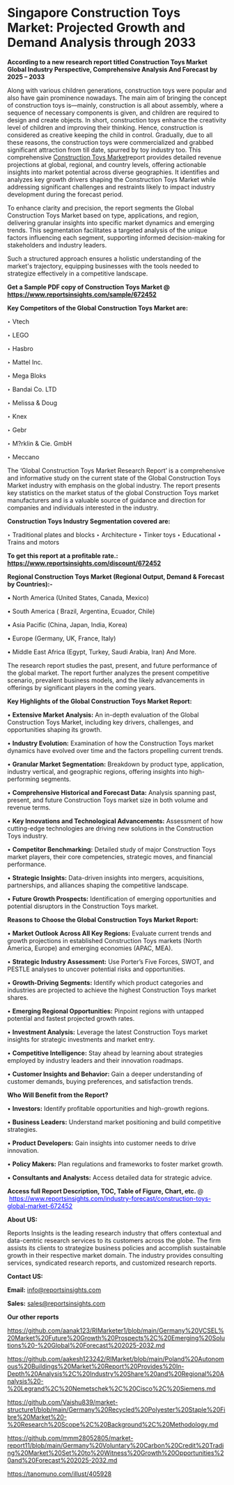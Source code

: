 # Singapore Construction Toys Market: Projected Growth and Demand Analysis through 2033

<strong>According to a new research report titled Construction Toys Market Global Industry Perspective, Comprehensive Analysis And Forecast by 2025 – 2033</strong>

Along with various children generations, construction toys were popular and also have gain prominence nowadays. The main aim of bringing the concept of construction toys is—mainly, construction is all about assembly, where a sequence of necessary components is given, and children are required to design and create objects. In short, construction toys enhance the creativity level of children and improving their thinking. Hence, construction is considered as creative keeping the child in control. Gradually, due to all these reasons, the construction toys were commercialized and grabbed significant attraction from till date, spurred by toy industry too. This comprehensive <a href=https://www.reportsinsights.com/sample/672452>Construction Toys Market</a>report provides detailed revenue projections at global, regional, and country levels, offering actionable insights into market potential across diverse geographies. It identifies and analyzes key growth drivers shaping the Construction Toys Market while addressing significant challenges and restraints likely to impact industry development during the forecast period.

To enhance clarity and precision, the report segments the Global Construction Toys Market based on type, applications, and region, delivering granular insights into specific market dynamics and emerging trends. This segmentation facilitates a targeted analysis of the unique factors influencing each segment, supporting informed decision-making for stakeholders and industry leaders.

Such a structured approach ensures a holistic understanding of the market's trajectory, equipping businesses with the tools needed to strategize effectively in a competitive landscape.

<strong>Get a Sample PDF copy of Construction Toys Market </strong><strong>@<a href=https://www.reportsinsights.com/sample/672452 style=color:#0000ff;> https://www.reportsinsights.com/sample/672452</a></strong></font>

<strong>Key Competitors of the Global Construction Toys Market are:</strong>

‣ Vtech

‣ LEGO

‣ Hasbro

‣ Mattel Inc.

‣ Mega Bloks

‣ Bandai Co. LTD

‣ Melissa & Doug

‣ Knex

‣ Gebr

‣ M?rklin & Cie. GmbH

‣ Meccano

The ‘Global Construction Toys Market Research Report’ is a comprehensive and informative study on the current state of the Global Construction Toys Market industry with emphasis on the global industry. The report presents key statistics on the market status of the global Construction Toys market manufacturers and is a valuable source of guidance and direction for companies and individuals interested in the industry.

<strong>Construction Toys Industry Segmentation covered are:</strong>

‣ Traditional plates and blocks
‣ Architecture
‣ Tinker toys
‣ Educational
‣ Trains and motors

<strong>To get this report at a profitable rate.: <a href=https://www.reportsinsights.com/discount/672452 style=color:#0000ff;>https://www.reportsinsights.com/discount/672452</a></strong></font>

<strong>Regional Construction Toys Market (Regional Output, Demand &amp; Forecast by Countries):-</strong>

• North America (United States, Canada, Mexico)

• South America ( Brazil, Argentina, Ecuador, Chile)

• Asia Pacific (China, Japan, India, Korea)

• Europe (Germany, UK, France, Italy)

• Middle East Africa (Egypt, Turkey, Saudi Arabia, Iran) And More.

The research report studies the past, present, and future performance of the global market. The report further analyzes the present competitive scenario, prevalent business models, and the likely advancements in offerings by significant players in the coming years.

<strong>Key Highlights of the Global Construction Toys Market Report:</strong>

• <strong>Extensive Market Analysis:</strong> An in-depth evaluation of the Global Construction Toys Market, including key drivers, challenges, and opportunities shaping its growth.

• <strong>Industry Evolution:</strong> Examination of how the Construction Toys market dynamics have evolved over time and the factors propelling current trends.

• <strong>Granular Market Segmentation:</strong> Breakdown by product type, application, industry vertical, and geographic regions, offering insights into high-performing segments.

• <strong>Comprehensive Historical and Forecast Data:</strong> Analysis spanning past, present, and future Construction Toys market size in both volume and revenue terms.

• <strong>Key Innovations and Technological Advancements:</strong> Assessment of how cutting-edge technologies are driving new solutions in the Construction Toys industry.

• <strong>Competitor Benchmarking:</strong> Detailed study of major Construction Toys market players, their core competencies, strategic moves, and financial performance.

• <strong>Strategic Insights:</strong> Data-driven insights into mergers, acquisitions, partnerships, and alliances shaping the competitive landscape.

• <strong>Future Growth Prospects:</strong> Identification of emerging opportunities and potential disruptors in the Construction Toys market.

<strong>Reasons to Choose the Global Construction Toys Market Report:</strong>

• <strong>Market Outlook Across All Key Regions:</strong> Evaluate current trends and growth projections in established Construction Toys markets (North America, Europe) and emerging economies (APAC, MEA).

• <strong>Strategic Industry Assessment:</strong> Use Porter’s Five Forces, SWOT, and PESTLE analyses to uncover potential risks and opportunities.

• <strong>Growth-Driving Segments:</strong> Identify which product categories and industries are projected to achieve the highest Construction Toys market shares.

• <strong>Emerging Regional Opportunities:</strong> Pinpoint regions with untapped potential and fastest projected growth rates.

• <strong>Investment Analysis:</strong> Leverage the latest Construction Toys market insights for strategic investments and market entry.

• <strong>Competitive Intelligence:</strong> Stay ahead by learning about strategies employed by industry leaders and their innovation roadmaps.

• <strong>Customer Insights and Behavior:</strong> Gain a deeper understanding of customer demands, buying preferences, and satisfaction trends.

<strong>Who Will Benefit from the Report?</strong>

• <strong>Investors:</strong> Identify profitable opportunities and high-growth regions.

• <strong>Business Leaders:</strong> Understand market positioning and build competitive strategies.

• <strong>Product Developers:</strong> Gain insights into customer needs to drive innovation.

• <strong>Policy Makers:</strong> Plan regulations and frameworks to foster market growth.

• <strong>Consultants and Analysts:</strong> Access detailed data for strategic advice.
</ul>
<strong>Access full Report Description, TOC, Table of Figure, Chart, etc. </strong>@  <a href=https://www.reportsinsights.com/industry-forecast/construction-toys-global-market-672452 style=color:#0000ff;>https://www.reportsinsights.com/industry-forecast/construction-toys-global-market-672452</a></font>

<strong><strong>About US</strong>:</strong>

Reports Insights is the leading research industry that offers contextual and data-centric research services to its customers across the globe. The firm assists its clients to strategize business policies and accomplish sustainable growth in their respective market domain. The industry provides consulting services, syndicated research reports, and customized research reports.

<strong>Contact US:</strong>

<p class=""""><b>Email:</b> <a href=mailto:info@reportsinsights.com>info@reportsinsights.com</a></p>
<p class=""""><b>Sales:</b> <a href=mailto:sales@reportsinsights.com>sales@reportsinsights.com</a></p>

<strong>Our other reports</strong>

<a href=https://github.com/aanak123/RIMarketer1/blob/main/Germany%20VCSEL%20Market%20Future%20Growth%20Prospects%2C%20Emerging%20Solutions%20-%20Global%20Forecast%202025-2032.md>https://github.com/aanak123/RIMarketer1/blob/main/Germany%20VCSEL%20Market%20Future%20Growth%20Prospects%2C%20Emerging%20Solutions%20-%20Global%20Forecast%202025-2032.md</a>

<a href=https://github.com/aakesh123242/RIMarket/blob/main/Poland%20Autonomous%20Buildings%20Market%20Report%20Provides%20In-Depth%20Analysis%2C%20Industry%20Share%20and%20Regional%20Analysis%20-%20Legrand%2C%20Nemetschek%2C%20Cisco%2C%20Siemens.md>https://github.com/aakesh123242/RIMarket/blob/main/Poland%20Autonomous%20Buildings%20Market%20Report%20Provides%20In-Depth%20Analysis%2C%20Industry%20Share%20and%20Regional%20Analysis%20-%20Legrand%2C%20Nemetschek%2C%20Cisco%2C%20Siemens.md</a>

<a href=https://github.com/Vaishu839/market-structure1/blob/main/Germany%20Recycled%20Polyester%20Staple%20Fibre%20Market%20-%20Research%20Scope%2C%20Background%2C%20Methodology.md>https://github.com/Vaishu839/market-structure1/blob/main/Germany%20Recycled%20Polyester%20Staple%20Fibre%20Market%20-%20Research%20Scope%2C%20Background%2C%20Methodology.md</a>

<a href=https://github.com/mmm28052805/market-report11/blob/main/Germany%20Voluntary%20Carbon%20Credit%20Trading%20Market%20Set%20to%20Witness%20Growth%20Opportunities%20and%20Forecast%202025-2032.md>https://github.com/mmm28052805/market-report11/blob/main/Germany%20Voluntary%20Carbon%20Credit%20Trading%20Market%20Set%20to%20Witness%20Growth%20Opportunities%20and%20Forecast%202025-2032.md</a>

<a href=https://tanomuno.com/illust/405928>https://tanomuno.com/illust/405928</a>
